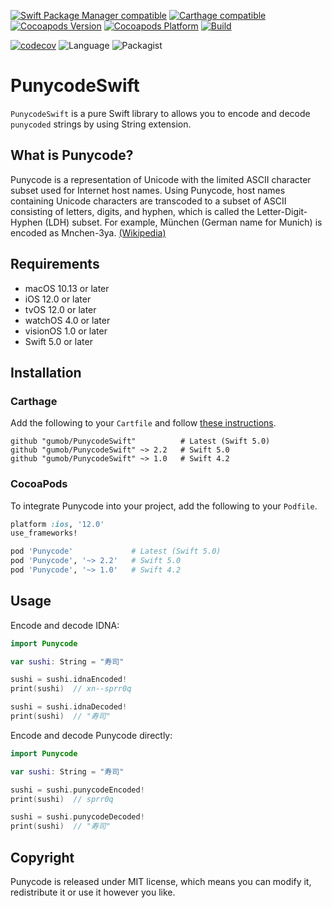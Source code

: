 [![Swift Package Manager compatible](https://img.shields.io/badge/Swift_Package_Manager-compatible-orange)](https://github.com/gumob/PunycodeSwift)
[![Carthage compatible](https://img.shields.io/badge/Carthage-compatible-4BC51D.svg)](https://github.com/gumob/PunycodeSwift)
[![Cocoapods Version](https://img.shields.io/cocoapods/v/Punycode.svg)](https://cocoapods.org/pods/Punycode)
[![Cocoapods Platform](https://img.shields.io/cocoapods/p/Punycode.svg)](https://cocoadocs.org/docsets/Punycode)
[![Build](https://github.com/gumob/PunycodeSwift/actions/workflows/main.yml/badge.svg)](https://github.com/gumob/PunycodeSwift/actions/workflows/main.yml)
<!-- [![Build Status](https://travis-ci.com/gumob/PunycodeSwift.svg?branch=master)](https://travis-ci.com/gumob/PunycodeSwift) -->
[![codecov](https://codecov.io/gh/gumob/PunycodeSwift/branch/master/graph/badge.svg)](https://codecov.io/gh/gumob/PunycodeSwift)
![Language](https://img.shields.io/badge/Language-Swift%205.0-orange.svg)
![Packagist](https://img.shields.io/packagist/l/doctrine/orm.svg)

# PunycodeSwift

<code>PunycodeSwift</code> is a pure Swift library to allows you to encode and decode `punycoded` strings by using String extension.

## What is Punycode?

Punycode is a representation of Unicode with the limited ASCII character subset used for Internet host names. Using Punycode, host names containing Unicode characters are transcoded to a subset of ASCII consisting of letters, digits, and hyphen, which is called the Letter-Digit-Hyphen (LDH) subset. For example, München (German name for Munich) is encoded as Mnchen-3ya. [(Wikipedia)](https://en.wikipedia.org/wiki/Punycode)

## Requirements

- macOS 10.13 or later
- iOS 12.0 or later
- tvOS 12.0 or later
- watchOS 4.0 or later
- visionOS 1.0 or later
- Swift 5.0 or later

<!--<small>* No plans to support tvOS 11 or earlier for now</small>-->

## Installation

### Carthage

Add the following to your `Cartfile` and follow [these instructions](https://github.com/Carthage/Carthage#adding-frameworks-to-an-application).

```Certfile
github "gumob/PunycodeSwift"          # Latest (Swift 5.0)
github "gumob/PunycodeSwift" ~> 2.2   # Swift 5.0
github "gumob/PunycodeSwift" ~> 1.0   # Swift 4.2
```

### CocoaPods

To integrate Punycode into your project, add the following to your `Podfile`.

```ruby
platform :ios, '12.0'
use_frameworks!

pod 'Punycode'             # Latest (Swift 5.0)
pod 'Punycode', '~> 2.2'   # Swift 5.0
pod 'Punycode', '~> 1.0'   # Swift 4.2
```

## Usage

Encode and decode IDNA:

```swift
import Punycode

var sushi: String = "寿司"

sushi = sushi.idnaEncoded!
print(sushi)  // xn--sprr0q

sushi = sushi.idnaDecoded!
print(sushi)  // "寿司"
```

Encode and decode Punycode directly:

```swift
import Punycode

var sushi: String = "寿司"

sushi = sushi.punycodeEncoded!
print(sushi)  // sprr0q

sushi = sushi.punycodeDecoded!
print(sushi)  // "寿司"
```

## Copyright

Punycode is released under MIT license, which means you can modify it, redistribute it or use it however you like.
